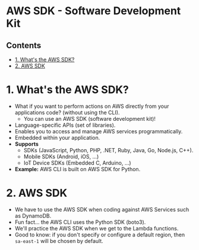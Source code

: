 # AWS SDK - Software Development Kit <!-- omit in toc -->

## Contents <!-- omit in toc -->

- [1. What's the AWS SDK?](#1-whats-the-aws-sdk)
- [2. AWS SDK](#2-aws-sdk)

# 1. What's the AWS SDK?

- What if you want to perform actions on AWS directly from your applications code? (without using the CLI).
  - You can use an AWS SDK (software development kit)!
- Language-specific APIs (set of libraries).
- Enables you to access and manage AWS services programmatically.
- Embedded within your application.
- **Supports**
  - SDKs (JavaScript, Python, PHP, .NET, Ruby, Java, Go, Node.js, C++).
  - Mobile SDKs (Android, iOS, ...)
  - IoT Device SDKs (Embedded C, Arduino, ...)
- **Example:** AWS CLI is built on AWS SDK for Python.

# 2. AWS SDK

- We have to use the AWS SDK when coding against AWS Services such as DynamoDB.
- Fun fact... the AWS CLI uses the Python SDK (boto3).
- We'll practice the AWS SDK when we get to the Lambda functions.
- Good to know: if you don't specify or configure a default region, then `sa-east-1` will be chosen by default.
